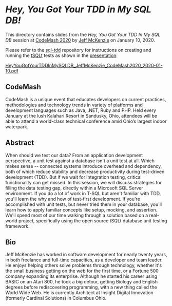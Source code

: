 # *Hey, You Got Your TDD in My SQL DB!*

This directory contains slides from the *Hey, You Got Your TDD In My SQL DB* session at [CodeMash 2020](http://www.codemash.org/) by [Jeff McKenzie](http://www.codemash.org/speaker-details/?id=b912632d-9770-4a0c-a028-9ec5c9a2e023) on January 10, 2020.

Please refer to the [sql-tdd](https://github.com/mcknz/sql-tdd) repository for instructions on creating and running the [tSQLt](https://tsqlt.org/) tests as shown in the [presentation](HeyYouGotYourTDDInMySQLDB_JeffMcKenzie_CodeMash2020_2020-01-10.pdf):

[HeyYouGotYourTDDInMySQLDB_JeffMcKenzie_CodeMash2020_2020-01-10.pdf](HeyYouGotYourTDDInMySQLDB_JeffMcKenzie_CodeMash2020_2020-01-10.pdf)

## CodeMash
CodeMash is a unique event that educates developers on current practices, methodologies and technology trends in variety of platforms and development languages such as Java, .NET, Ruby and PHP. Held every January at the lush Kalahari Resort in Sandusky, Ohio, attendees will be able to attend a world-class technical conference amid Ohio’s largest indoor waterpark.

## Abstract
When should we test our data? From an application development perspective, a unit test against a database isn't a unit test at all. Which makes sense -- connected systems introduce overhead and dependency, both of which reduce stability and decrease productivity during test-driven development (TDD). But if we wait for integration testing, critical functionality can get missed. In this session, we will discuss strategies for filling the data testing gap, directly within a Microsoft SQL Server environment. If you do a lot of work in T-SQL but aren't familiar with TDD, you'll learn the why and how of test-first development. If you're accomplished with unit tests, but never tried them in your database, you'll learn how to apply familiar concepts like setup, mocking, and assertion. We'll spend most of our time walking through a solution based on a real-world project, specifically using the open source tSQLt database unit testing framework.

## Bio
Jeff McKenzie has worked in software development for nearly twenty years, in both freelance and full-time capacities, as a developer and team leader. He enjoys helping others solve problems through technology, whether it's the small business getting on the web for the first time, or a Fortune 500 company expanding its enterprise. Although he started his career using BASIC on an Atari 800, he took a big detour, getting Biology and English degrees before rediscovering programming, with a new thing called the World Wide Web. He is currently Architect at Insight Digital Innovation (formerly Cardinal Solutions) in Columbus Ohio.
